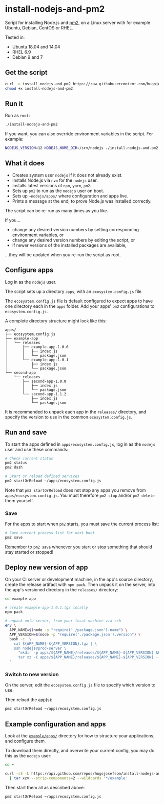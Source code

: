 # install-nodejs-and-pm2

Script for installing Node.js and [pm2](https://pm2.keymetrics.io/), on a Linux server with for example Ubuntu, Debian, CentOS or RHEL.

Tested in:

 * Ubuntu 18.04 and 14.04
 * RHEL 6.9
 * Debian 9 and 7

## Get the script

```bash
curl -o install-nodejs-and-pm2 https://raw.githubusercontent.com/hugojosefson/install-nodejs-and-pm2/master/install-nodejs-and-pm2
chmod +x install-nodejs-and-pm2
```

## Run it

Run as `root`:

```bash
./install-nodejs-and-pm2
```

If you want, you can also override environment variables in the script. For example:

```bash
NODEJS_VERSION=12 NODEJS_HOME_DIR=/srv/nodejs ./install-nodejs-and-pm2
```

## What it does

 * Creates system user `nodejs` if it does not already exist.
 * Installs Node.js via `nvm` for the `nodejs` user.
 * Installs latest versions of `npm`, `yarn`, `pm2`.
 * Sets up `pm2` to run as the `nodejs` user on boot.
 * Sets up `~nodejs/apps/` where configuration and apps live.
 * Prints a message at the end, to prove Node.js was installed correctly.

The script can be re-run as many times as you like.

If you...

 * change any desired version numbers by setting corresponding
environment variables, or
 * change any desired version numbers by editing the script, or
 * if newer versions of the installed packages are available,

...they will be updated when you re-run the script as root.

## Configure apps

Log in as the `nodejs` user.

The script sets up a directory `apps`, with an `ecosystem.config.js` file.

The `ecosystem.config.js` file is default configured to expect apps to have one directory each in
the `apps` folder. Add your apps' `pm2` configurations to `ecosystem.config.js`.

A complete directory structure might look like this:

```
apps/
├── ecosystem.config.js
├── example-app
│   └── releases
│       ├── example-app-1.0.0
│       │   ├── index.js
│       │   └── package.json
│       └── example-app-1.0.1
│           ├── index.js
│           └── package.json
└── second-app
    └── releases
        ├── second-app-1.0.0
        │   ├── index.js
        │   └── package.json
        └── second-app-1.1.2
            ├── index.js
            └── package.json
```

It is recommended to unpack each app in the `releases/` directory, and specify the version to use
in the common `ecosystem.config.js`.

## Run and save

To start the apps defined in `apps/ecosystem.config.js`, log in as the `nodejs` user and use these
commands:

```bash
# Check current status
pm2 status
pm2 dash

# Start or reload defined services
pm2 startOrReload ~/apps/ecosystem.config.js
```

Note that `pm2 startOrReload` does not stop any apps you remove from `apps/ecosystem.config.js`.
You must therefore `pm2 stop` and/or `pm2 delete` them yourself.

### Save

For the apps to start when `pm2` starts, you must save the current process list:

```bash
# Save current process list for next boot
pm2 save
```
Remember to `pm2 save` whenever you start or stop something that should stay started or stopped!

## Deploy new version of app

On your CI server or development machine, in the app's source directory, create the release artifact
with `npm pack`. Then unpack it on the server, into the app's versioned directory in the `releases/`
directory:

```bash
cd example-app

# create example-app-1.0.1.tgz locally
npm pack

# unpack onto server, from your local machine via ssh
env \
  APP_NAME=$(node -p "require('./package.json').name") \
  APP_VERSION=$(node -p "require('./package.json').version") \
  bash -c '\
    cat ${APP_NAME}-${APP_VERSION}.tgz | \
    ssh nodejs@prod-server \
      "mkdir -p apps/${APP_NAME}/releases/${APP_NAME}-${APP_VERSION} && \
      tar xz -C apps/${APP_NAME}/releases/${APP_NAME}-${APP_VERSION} --strip-components=1" \
  '
```

### Switch to new version

On the server, edit the `ecosystem.config.js` file to specify which version to use.

Then reload the app(s):
```bash
pm2 startOrReload ~/apps/ecosystem.config.js
```

## Example configuration and apps

Look at the [`example/apps/`](./example/apps) directory for how to structure your applications, and
configure them.

To download them directly, and overwrite your current config, you may do this as the `nodejs` user:

```bash
cd ~

curl -sS -L https://api.github.com/repos/hugojosefson/install-nodejs-and-pm2/tarball/master \
  | tar xzv --strip-components=2 --wildcards '*/example'
```

Then start them all as described above:

```bash
pm2 startOrReload ~/apps/ecosystem.config.js
```

